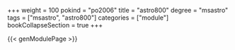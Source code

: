 +++
weight = 100
pokind = "po2006"
title = "astro800"
degree = "msastro"
tags = ["msastro", "astro800"]
categories = ["module"]
bookCollapseSection = true
+++

{{< genModulePage >}}
